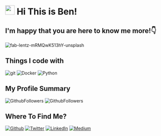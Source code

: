 
<h1><img src="https://emojis.slackmojis.com/emojis/images/1531849430/4246/blob-sunglasses.gif?1531849430" width="30"/> Hi This is Ben!</h1>


## I'm happy that you are here to know me more!:point_down:
<!--<h3 align="center">
![image](https://user-images.githubusercontent.com/48855903/134536866-9dc48f3b-772b-4e22-ae90-6d95b66ba12f.jpg)
</h3> -->

![fab-lentz-mRMQwK513hY-unsplash](https://user-images.githubusercontent.com/48855903/134700117-67b9fbd0-0076-4afd-a056-31083b6467d3.jpg)

## Things I code with
<P>
  <img alt="git" src="https://img.shields.io/badge/-Git-F05032?style=flat-square&logo=git&logoColor=white" />
  <img alt="Docker" src="https://img.shields.io/badge/-Docker-46a2f1?style=flat-square&logo=docker&logoColor=white" />
  <img alt="Python" src="https://img.shields.io/badge/-Python-13aa52?style=flat-square&logo=Python&logoColor=white" />
</P>

## My Profile Summary
<P>
  <img alt="GithubFollowers" src="https://img.shields.io/github/followers/bihnix?style=social" />
  <img alt="GithubFollowers" src="https://img.shields.io/github/stars/bihnix?style=social" />
  
  
</P>

## Where To Find Me?
<p><a href="https://github.com/Bihnix" target="_blank"><img alt="Github" src="https://img.shields.io/badge/GitHub-%2312100E.svg?&style=for-the-badge&logo=Github&logoColor=white" /></a> <a href="https://twitter.com/BehnamEbrahimi" target="_blank"><img alt="Twitter" src="https://img.shields.io/badge/twitter-%231DA1F2.svg?&style=for-the-badge&logo=twitter&logoColor=white" /></a> <a href="https://www.linkedin.com/in/behnam-ebrahimi-7b417473/" target="_blank"><img alt="LinkedIn" src="https://img.shields.io/badge/linkedin-%230077B5.svg?&style=for-the-badge&logo=linkedin&logoColor=white" /></a> <a href="https://medium.com/@BehnamEbrahimi" target="_blank"><img alt="Medium" src="https://img.shields.io/badge/medium-%2312100E.svg?&style=for-the-badge&logo=medium&logoColor=white" /></a>
</p>


